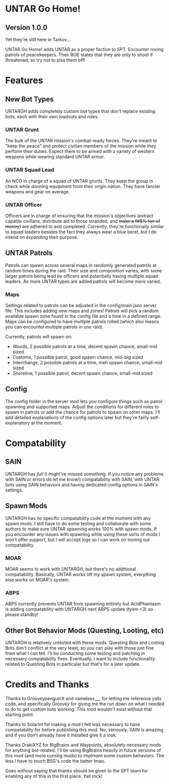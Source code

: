 # UNTAR Go Home!
## Version 1.0.0

Yet they're still here in Tarkov...

UNTAR Go Home! adds UNTAR as a proper faction to SPT. Encounter roving patrols of peacekeepers. Their ROE states that they are only to shoot if threatened, so try not to piss them off!

# Features

## New Bot Types
UNTARGH adds completely custom bot types that don't replace existing bots, each with their own loadouts and roles.

### UNTAR Grunt
The bulk of the UNTAR mission's combat-ready forces. They're meant to "keep the peace" and protect civilian members of the mission while they perform their duties. Expect them to be armed with a variety of western weapons while wearing standard UNTAR armor.

### UNTAR Squad Lead
An NCO in charge of a squad of UNTAR grunts. They keep the group in check while donning equipment from their origin nation. They have fancier weapons and gear on average.

### UNTAR Officer
Officers are in charge of ensuring that the mission's objectives (extract capable civilians, distribute aid to those stranded, and ~~make a f#$% ton of money~~) are adhered to and completed. Currently, they're functionally similar to squad leaders besides the fact they always wear a blue beret, but I do intend on expanding their purpose.

## UNTAR Patrols
Patrols can spawn across several maps in randomly generated patrols at random times during the raid. Their size and composition varies, with some larger patrols being lead by officers and potentially having multiple squad leaders. As more UNTAR types are added patrols will become more varied.

### Maps
Settings related to patrols can be adjusted in the config/main.json server file. This includes adding new maps and zones!
Patrols will pick a random available spawn zone found in the config file and a time in a defined range. Maps can be configured to have multiple patrols rolled (which also means you can encounter multiple patrols in one raid).

Currently, patrols will spawn on:

- Woods, 2 possible patrols at a time, decent spawn chance, small-mid sized
- Customs, 1 possible patrol, good spawn chance, mid-big sized
- Interchange, 2 possible patrols at a time, meh spawn chance, small-mid sized
- Shoreline, 1 possible patrol, decent spawn chance, small-mid sized

## Config
The config folder in the server mod lets you configure things such as patrol spawning and supported maps. Adjust the conditions for different roles to spawn in patrols or add the chance for patrols to spawn on other maps. I'll add detailed explanations of the config options later but they're fairly self-explanatory at the moment.

# Compatability

## SAIN
UNTARGH has *full* (I might've missed something. If you notice any problems with SAIN or errors do let me know!) compatability with SAIN, with UNTAR bots using SAIN behaviors and having dedicated config options in SAIN's settings.

## Spawn Mods
UNTARGH has no specific compatability code at the moment with any spawn mods. I still have to do some testing and collaborate with some authors to make sure UNTAR spawning works 100% with spawn mods. If you encounter any issues with spawning while using these sorts of mods I won't offer support, but I will accept logs so I can work on ironing out compatability.

### MOAR
MOAR seems to work with UNTARGH, but there's no additional compatability. Basically, UNTAR works off my spawn system, everything else works on MOAR's system.

### ABPS
ABPS currently prevents UNTAR from spawning entirely but AcidPhantasm is adding compatability with UNTARGH next ABPS update (tysm <3) so please standby!

## Other Bot Behavior Mods (Questing, Looting, etc)
UNTARGH is relatively untested with these mods. Questing Bots and Looting Bots don't conflict at the very least, so you can play with those just fine from what I can tell. I'll be conducting some testing and patching in necessary compatability fixes. Eventually, I want to include functionality related to Questing Bots in particular but that's for a later update.

# Credits and Thanks
Thanks to GrooveypenguinX and nameless___ for letting me reference yalls code, and specifically Groovey for giving me the run down on what I needed to do to get custom bots working. This mod wouldn't exist without that starting point.

Thanks to Solarint for making a mod I felt was necessary to have compatability for before publishing this mod. No, seriously, SAIN is amazing and if you don't already have it installed give it a look.

Thanks DrakiXYZ for BigBrains and Waypoints, absolutely necessary mods for anything bot-related. I'll be using BigBrains heavily in future versions of this mod (and more coming mods) to implment some custom behaviors. The less I have to touch BSG's code the better lmao.

Goes without saying that thanks should be given to the SPT team for enabling any of this in the first place. Yall rock!